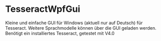 # TesseractWpfGui

Kleine und einfache GUI für Windows (aktuell nur auf Deutsch) für Tesseract. Weitere Sprachmodelle können über die GUI geladen werden.
Benötigt ein installiertes Tesseract, getestet mit V4.0
